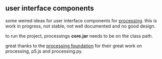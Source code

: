 ## user interface components

some weired ideas for user interface components for [processing](http://www.processing.org). 
this is work in progress, not stable, not well documented and no good design.

to run the project, processings **core.jar** needs to be on the class path. 

great thanks to the [processing foundation](https://processingfoundation.org/) for their great work on processing, p5.js and processing.py.

